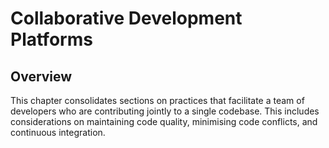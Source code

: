 # Collaborative Development Platforms

## Overview

This chapter consolidates sections on practices that facilitate a team of developers who are contributing jointly to a single codebase. This includes considerations on maintaining code quality, minimising code conflicts, and continuous integration.